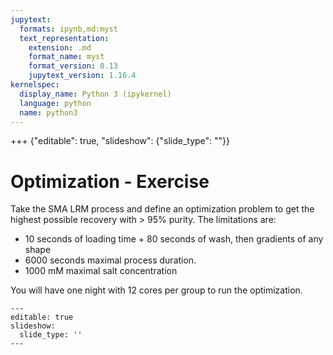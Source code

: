 ```yaml
---
jupytext:
  formats: ipynb,md:myst
  text_representation:
    extension: .md
    format_name: myst
    format_version: 0.13
    jupytext_version: 1.16.4
kernelspec:
  display_name: Python 3 (ipykernel)
  language: python
  name: python3
---
```


+++ {"editable": true, "slideshow": {"slide_type": ""}}

# Optimization - Exercise

Take the SMA LRM process and define an optimization problem to get the highest possible recovery with > 95% purity. The limitations are:
- 10 seconds of loading time + 80 seconds of wash, then gradients of any shape
- 6000 seconds maximal process duration.
- 1000 mM maximal salt concentration

You will have one night with 12 cores per group to run the optimization.

```{code-cell} ipython3
---
editable: true
slideshow:
  slide_type: ''
---

```
